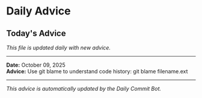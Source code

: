 # Daily Advice

## Today's Advice
*This file is updated daily with new advice.*

---

**Date:** October 09, 2025  
**Advice:** Use git blame to understand code history: git blame filename.ext

---

*This advice is automatically updated by the Daily Commit Bot.*
